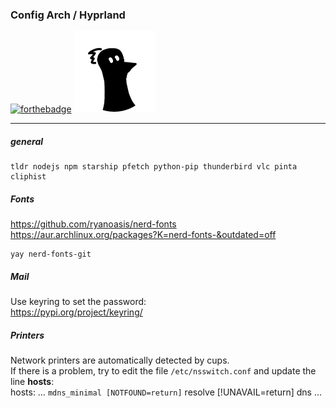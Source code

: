 ### Config Arch / Hyprland

[![forthebadge](https://forthebadge.com/images/badges/built-with-love.svg)](https://forthebadge.com)
![Logo FLinguenheld](https://raw.githubusercontent.com/FLinguenheld/dotfiles/main/forelif.png "Pouet")

---

##### general

    tldr nodejs npm starship pfetch python-pip thunderbird vlc pinta cliphist

##### Fonts

https://github.com/ryanoasis/nerd-fonts  
https://aur.archlinux.org/packages?K=nerd-fonts-&outdated=off

    yay nerd-fonts-git

##### Mail

Use keyring to set the password:  
https://pypi.org/project/keyring/

##### Printers

Network printers are automatically detected by cups.  
If there is a problem, try to edit the file `/etc/nsswitch.conf` and update the line **hosts**:  
hosts: … `mdns_minimal [NOTFOUND=return]` resolve [!UNAVAIL=return] dns …
